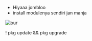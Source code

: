 * Hiyaaa jombloo
* install modulenya sendiri jan manja




![our](https://telegra.ph/file/0ddd3d70c628e5d643be3.jpg)




! pkg update && pkg upgrade
